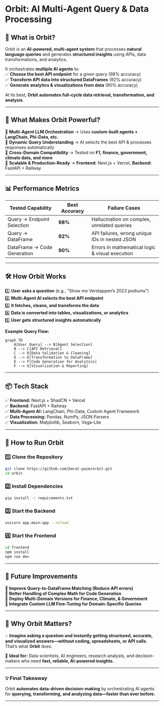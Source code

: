 # **Orbit: AI Multi-Agent Query & Data Processing**  

## **🚀 What is Orbit?**  
Orbit is an **AI-powered, multi-agent system** that processes **natural language queries** and generates **structured insights** using APIs, data transformations, and analytics.  

It orchestrates **multiple AI agents** to:  
✅ **Choose the best API endpoint** for a given query (98% accuracy)  
✅ **Transform API data into structured DataFrames** (92% accuracy)  
✅ **Generate analytics & visualizations from data** (90% accuracy)  

At its best, **Orbit automates full-cycle data retrieval, transformation, and analysis.**  

---

## **🔹 What Makes Orbit Powerful?**  

🚀 **Multi-Agent LLM Orchestration** → Uses **custom-built agents + LangChain, Phi-Data, etc.**  
🚀 **Dynamic Query Understanding** → AI selects the best API & processes responses automatically  
🚀 **Cross-Domain Compatibility** → Tested on **F1, finance, government, climate data, and more**  
🚀 **Scalable & Production-Ready** → **Frontend:** Next.js + Vercel, **Backend:** FastAPI + Railway  

---

## **📊 Performance Metrics**  

| **Tested Capability** | **Best Accuracy** | **Failure Cases** |
|----------------------|------------------|------------------|
| Query → Endpoint Selection | **98%** | Hallucination on complex, unrelated queries |
| Query → DataFrame | **92%** | API failures, wrong unique IDs in nested JSON |
| DataFrame → Code Generation | **90%** | Errors in mathematical logic & visual execution |

---

## **🛠️ How Orbit Works**  

1️⃣ **User asks a question** (e.g., "Show me Verstappen’s 2023 podiums")  
2️⃣ **Multi-Agent AI selects the best API endpoint**  
3️⃣ **It fetches, cleans, and transforms the data**  
4️⃣ **Data is converted into tables, visualizations, or analytics**  
5️⃣ **User gets structured insights automatically**  

**Example Query Flow:**  

```mermaid
graph TD
    A[User Query] --> B[Agent Selection]
    B --> C[API Retrieval]
    C --> D[Data Validation & Cleaning]
    D --> E[Transformation to DataFrame]
    E --> F[Code Generation for Analytics]
    F --> G[Visualization & Reporting]
```

---

## **📦 Tech Stack**  

✅ **Frontend:** Next.js + ShadCN + Vercel  
✅ **Backend:** FastAPI + Railway  
✅ **Multi-Agent AI:** LangChain, Phi-Data, Custom Agent Framework  
✅ **Data Processing:** Pandas, NumPy, JSON Parsers  
✅ **Visualization:** Matplotlib, Seaborn, Vega-Lite  

---

## **🚀 How to Run Orbit**  

### **1️⃣ Clone the Repository**  
```bash
git clone https://github.com/barat-paim/orbit.git
cd orbit
```

### **2️⃣ Install Dependencies**  
```bash
pip install -r requirements.txt
```

### **3️⃣ Start the Backend**  
```bash
uvicorn app.main:app --reload
```

### **4️⃣ Start the Frontend**  
```bash
cd frontend
npm install
npm run dev
```

---

## **🔮 Future Improvements**  

🔹 **Improve Query-to-DataFrame Matching (Reduce API errors)**  
🔹 **Better Handling of Complex Math for Code Generation**  
🔹 **Deploy Multi-Domain Versions for Finance, Climate, & Government**  
🔹 **Integrate Custom LLM Fine-Tuning for Domain-Specific Queries**  

---

## **📌 Why Orbit Matters?**  

💡 **Imagine asking a question and instantly getting structured, accurate, and visualized answers—without coding, spreadsheets, or API calls.** That’s what **Orbit** does.  

📌 **Ideal for:** Data scientists, AI engineers, research analysts, and decision-makers who need **fast, reliable, AI-powered insights.**  

---

### **💡 Final Takeaway**  
Orbit **automates data-driven decision-making** by orchestrating AI agents for **querying, transforming, and analyzing data—faster than ever before.**  

---
